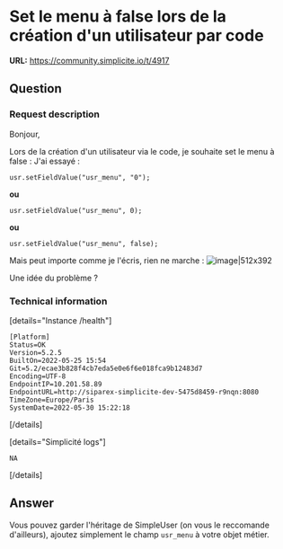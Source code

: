 # Set le menu à false lors de la création d'un utilisateur par code

**URL:** https://community.simplicite.io/t/4917

## Question
### Request description

Bonjour,

Lors de la création d'un utilisateur via le code, je souhaite set le menu à false :
J'ai essayé : 
```
usr.setFieldValue("usr_menu", "0");
```
**ou**
```
usr.setFieldValue("usr_menu", 0);
```
**ou**
```
usr.setFieldValue("usr_menu", false);
```

Mais peut importe comme je l'écris, rien ne marche :
![image|512x392](upload://d3mrJI7yhJlw7pA7SXHkptxJIFR.png)

Une idée du problème ?

### Technical information

[details="Instance /health"]
```text
[Platform]
Status=OK
Version=5.2.5
BuiltOn=2022-05-25 15:54
Git=5.2/ecae3b828f4cb7eda5e0e6f6e018fca9b12483d7
Encoding=UTF-8
EndpointIP=10.201.58.89
EndpointURL=http://siparex-simplicite-dev-5475d8459-r9nqn:8080
TimeZone=Europe/Paris
SystemDate=2022-05-30 15:22:18
```
[/details]

[details="Simplicité logs"]
```text
NA
```
[/details]

## Answer
Vous pouvez garder l'héritage de SimpleUser (on vous le reccomande d'ailleurs), ajoutez simplement le champ `usr_menu` à votre objet métier.
